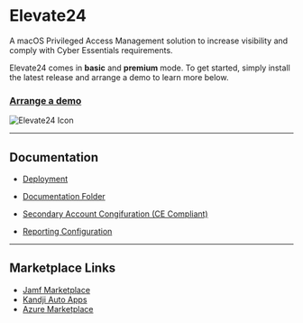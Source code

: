 # Elevate24
A macOS Privileged Access Management solution to increase visibility and comply with Cyber Essentials requirements. 

Elevate24 comes in **basic** and **premium** mode. To get started, simply install the latest release and arrange a demo to learn more below.

### [Arrange a demo](https://www.jigsaw24.com/solutions/automation-and-tooling/elevate24)


![Elevate24 Icon](https://store-images.s-microsoft.com/image/apps.55342.06d325c2-3b22-4ebd-a880-9fa06604d981.afc39e71-2bac-4a37-b781-314e1a0db7d0.56fc1918-1617-4ed3-9fad-6e56aaee391d) 


---
## Documentation
- [Deployment](./docs/Install%20and%20deployment.md)

- [Documentation Folder](./docs)

- [Secondary Account Congifuration (CE Compliant)](https://github.com/Jigsaw24/Elevate24/blob/main/docs/Configuration%20Keys.md#secondary-account-configuration)

- [Reporting Configuration](./docs/Reporting%20Configuration%20Keys.md)

---
## Marketplace Links
- [Jamf Marketplace](https://marketplace.jamf.com/details/elevate24)
- [Kandji Auto Apps]()
- [Azure Marketplace](https://azuremarketplace.microsoft.com/en-us/marketplace/apps/jigsaw24.elevate24?tab=overview)
